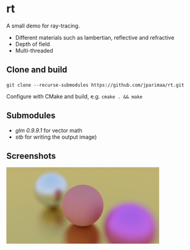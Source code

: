# rt

A small demo for ray-tracing.

- Different materials such as lambertian, reflective and refractive
- Depth of field
- Multi-threaded

## Clone and build

`git clone --recurse-submodules https://github.com/jparimaa/rt.git`

Configure with CMake and build, e.g. `cmake . && make`

## Submodules

- _glm 0.9.9.1_ for vector math
- _stb_ for writing the output image)

## Screenshots

![1](images/1.png?raw=true "1")
